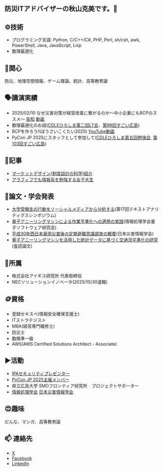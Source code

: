 ## 防災ITアドバイザーの秋山克美です。👋

<!--
**l-plantarum/l-plantarum** is a ✨ _special_ ✨ repository because its `README.md` (this file) appears on your GitHub profile.

Here are some ideas to get you started:

- 🔭 I’m currently working on ...

- 👯 I’m looking to collaborate on ...
- 🤔 I’m looking for help with ...
- 💬 Ask me about ...
-->
## ⚙️技術
- プログラミング言語: Python, C/C++/C#, PHP, Perl, sh/csh, awk, PowerShell, Java, JavaScript, Lisp
- 数理最適化
## 🌱関心
防災、地理空間情報、ゲーム理論、統計、高等教育論
## 🗣️講演実績
- 2025/02/10 なぜ災害対策が経営改善に繋がるのか～中小企業にもBCPのススメ～
  [告知](https://smebcp20250210.peatix.com/view) [動画](https://youtu.be/p8fQykoIlM8?si=OHbsqNhp3mGRVK7X)
- 数理最適化のお話([CDLEひろしま第二回LT会](https://pycon-hiroshima.connpass.com/event/358667/)、[第99回すごい広島](https://pycon-hiroshima.connpass.com/event/358667/))
- BCPを作ろう!(ぼうさいこくたい2025)
  [YouTube動画](https://youtu.be/i9aEv_FQouU?si=xXDsDE-aXWcIq8rR)
- PyCon JP 2025にスタッフとして参加して([CDLEひろしま第五回勉強会](https://cdle-hiroshima.connpass.com/event/371313/), [第103回すごい広島](https://pycon-hiroshima.connpass.com/event/370884/))
## 🧻記事
- [マーケットデザイン(制度設計の科学)紹介](https://qiita.com/plantarum/items/9449c2cd4a908fecb9ac)
- [アラフィフでも情報系を勉強する女子大生](https://qiita.com/plantarum/items/f0279ffce288e662b030)
## 📎論文・学会発表
- [大学受験生の行動をソーシャルメディアから分析する](https://www.ieice.org/publications/ken/summary.php?contribution_id=112135)(第17回テキストアナリティクスシンポジウム)
- [量子アニーリングマシンによる作業平準化への適用の実践](https://ipsj.ixsq.nii.ac.jp/ej/index.php?active_action=repository_view_main_item_detail&page_id=13&block_id=8&item_id=225028&item_no=1)(情報処理学会量子ソフトウェア研究会)
- [平成30年西日本豪雨災害後の定期避難意識調査の概要](https://jglobal.jst.go.jp/detail?JGLOBAL_ID=202402281995029336)(日本災害情報学会)
- [量子アニーリングマシンを活用した統計データに基づく交通流平準化の研究](https://www.jstage.jst.go.jp/article/torsj/68/0/68_91/_article/-char/ja/)(査読論文)
## 💼所属
- 株式会社アイギス研究所 代表取締役
- NECソリューションイノベータ(2025/10/30退職)
## 🪙資格
- 登録セキスぺ(情報安全確保支援士)
- ITストラテジスト
- MBA(経営専門職修士)
- 防災士
- 数検準一級
- AWS(AWS Certified Solutions Architect - Associate)
## ▶活動
- [IPAセキュリティプレゼンター](https://www.ipa.go.jp/security/sme/presenter/index.html)
- [PyCon JP 2025主催メンバー](https://2025.pycon.jp/ja)
- 県立広島大学 SMOフロンティア研究所　プロジェクトサポーター
- [情報処理学会](https://www.ipsj.or.jp/) [日本災害情報学会](http://www.jasdis.gr.jp/)
## 😍趣味
だんな、マンガ、高等教育論
## 📫 連絡先
- [X](https://x.com/plantarum)
- [Facebook](https://www.facebook.com/akiyama.katsumi)
- [LinkedIn](https://www.linkedin.com/in/akiyama-katsumi/)

